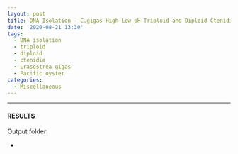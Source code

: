 ```yaml
---
layout: post
title: DNA Isolation - C.gigas High-Low pH Triploid and Diploid Ctenidia
date: '2020-08-21 13:30'
tags: 
  - DNA isolation
  - triploid
  - diploid
  - ctenidia
  - Crasostrea gigas
  - Pacific oyster
categories: 
  - Miscellaneous
---
```




---

#### RESULTS

Output folder:

- []()

